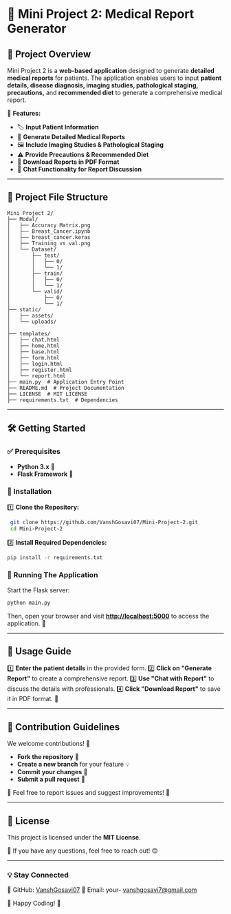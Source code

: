# 🏥 Mini Project 2: Medical Report Generator

## 📌 Project Overview

Mini Project 2 is a **web-based application** designed to generate **detailed medical reports** for patients. The application enables users to input **patient details, disease diagnosis, imaging studies, pathological staging, precautions,** and **recommended diet** to generate a comprehensive medical report.

🔹 **Features:**

- 🏷 **Input Patient Information**
- 📑 **Generate Detailed Medical Reports**
- 🖼 **Include Imaging Studies & Pathological Staging**
- ⚠ **Provide Precautions & Recommended Diet**
- 📄 **Download Reports in PDF Format**
- 💬 **Chat Functionality for Report Discussion**

---

## 📁 Project File Structure

```
Mini Project 2/
├── Modal/
│   ├── Accuracy Matrix.png
│   ├── Breast_Cancer.ipynb
│   ├── breast_cancer.keras
│   ├── Training vs val.png
│   └── Dataset/
│       ├── test/
│       │   ├── 0/
│       │   └── 1/
│       ├── train/
│       │   ├── 0/
│       │   └── 1/
│       └── valid/
│           ├── 0/
│           └── 1/
├── static/
│   ├── assets/
│   └── uploads/
│
├── templates/
│   ├── chat.html
│   ├── home.html
│   ├── base.html
│   ├── form.html
│   ├── login.html
│   ├── register.html
│   └── report.html
├── main.py  # Application Entry Point
├── README.md  # Project Documentation
├── LICENSE  # MIT LICENSE
├── requirements.txt  # Dependencies
```

---

## 🛠 Getting Started

### ✅ Prerequisites

- **Python 3.x** 🐍
- **Flask Framework** 🚀

### 🔧 Installation

1️⃣ **Clone the Repository:**

```sh
 git clone https://github.com/VanshGosavi07/Mini-Project-2.git
 cd Mini-Project-2
```

2️⃣ **Install Required Dependencies:**

```sh
pip install -r requirements.txt
```

### 🚀 Running The Application

Start the Flask server:

```sh
python main.py
```

Then, open your browser and visit **[http://localhost:5000](http://localhost:5000)** to access the application. 🎉

---

## 📌 Usage Guide

1️⃣ **Enter the patient details** in the provided form.
2️⃣ **Click on "Generate Report"** to create a comprehensive report.
3️⃣ **Use "Chat with Report"** to discuss the details with professionals.
4️⃣ **Click "Download Report"** to save it in PDF format. 📄

---

## 🤝 Contribution Guidelines

We welcome contributions! 🚀

- **Fork the repository** 🍴
- **Create a new branch** for your feature 💡
- **Commit your changes** 📝
- **Submit a pull request** 📩

🔗 Feel free to report issues and suggest improvements! 🙌

---

## 📜 License

This project is licensed under the **MIT License**.

📩 If you have any questions, feel free to reach out! 😊

---

### 💡 Stay Connected

🔗 GitHub: [VanshGosavi07](https://github.com/VanshGosavi07)
📧 Email: your- vanshgosavi7@gmail.com

🚀 Happy Coding! 🎉
